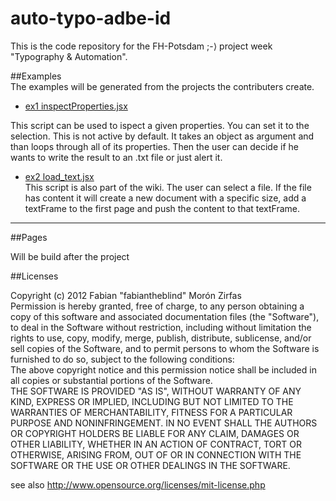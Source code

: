 auto-typo-adbe-id
=================

This is the code repository for the FH-Potsdam ;-⟩ project week "Typography & Automation".

##Examples  
The examples will be generated from the projects the contributers create.  

- [ex1 inspectProperties.jsx](https://github.com/fabiantheblind/auto-typo-adbe-id/blob/master/fabiantheblind/inspectProperties.jsx)  

This script can be used to ispect a given properties.
You can set it to the selection. This is not active by default. It takes an object as argument and than loops through all of its properties. Then the user can decide if he wants to write the result to an .txt file or just alert it.  



- [ex2 load_text.jsx](https://github.com/fabiantheblind/auto-typo-adbe-id/blob/master/fabiantheblind/load_text.jsx)  
This script is also part of the wiki. The user can select a file. If the file has content it will create a new document with a specific size, add a textFrame to the first page and push the content to that textFrame.  
  

-----------------------  

##Pages  

Will be build after the project  

##Licenses  

Copyright (c)  2012 Fabian "fabiantheblind" Morón Zirfas  
Permission is hereby granted, free of charge, to any person obtaining a copy of this software and associated documentation files (the "Software"), to deal in the Software  without restriction, including without limitation the rights to use, copy, modify, merge, publish, distribute, sublicense, and/or sell copies of the Software, and to  permit persons to whom the Software is furnished to do so, subject to the following conditions:  
The above copyright notice and this permission notice shall be included in all copies or substantial portions of the Software.  
THE SOFTWARE IS PROVIDED "AS IS", WITHOUT WARRANTY OF ANY KIND, EXPRESS OR IMPLIED, INCLUDING BUT NOT LIMITED TO THE WARRANTIES OF MERCHANTABILITY, FITNESS FOR A  PARTICULAR PURPOSE AND NONINFRINGEMENT. IN NO EVENT SHALL THE AUTHORS OR COPYRIGHT HOLDERS BE LIABLE FOR ANY CLAIM, DAMAGES OR OTHER LIABILITY, WHETHER IN AN ACTION OF  CONTRACT, TORT OR OTHERWISE, ARISING FROM, OUT OF OR IN CONNECTION WITH THE SOFTWARE OR THE USE OR OTHER DEALINGS IN THE SOFTWARE.  

see also http://www.opensource.org/licenses/mit-license.php



